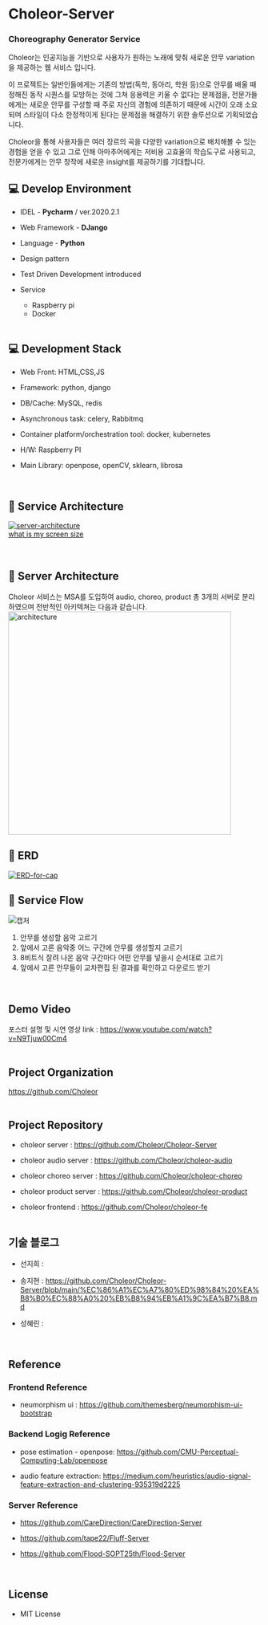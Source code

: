 # Choleor-Server
### Choreography Generator Service
Choleor는 인공지능을 기반으로 사용자가 원하는 노래에 맞춰 새로운 안무 variation을 제공하는 웹 서비스 입니다.<br>
 
이 프로젝트는 일반인들에게는 기존의 방법(독학, 동아리, 학원 등)으로 안무를 배울 때 정해진 동작 시퀀스를 모방하는 것에 그쳐 응용력은 키울 수 없다는 문제점을, 전문가들에게는 새로운 안무를 구성할 때 주로 자신의 경험에 의존하기 때문에 시간이 오래 소요되며 스타일이 다소 한정적이게 된다는 문제점을 해결하기 위한 솔루션으로 기획되었습니다.<br>
 
Choleor을 통해 사용자들은 여러 장르의 곡을 다양한 variation으로 배치해볼 수 있는 경험을 얻을 수 있고 그로 인해 아마추어에게는 저비용 고효율의 학습도구로 사용되고, 전문가에게는 안무 창작에 새로운 insight를 제공하기를 기대합니다.<br>
 
## 💻 Develop Environment
* IDEL - <b>Pycharm</b> / ver.2020.2.1

* Web Framework - <b>DJango</b>

* Language - <b>Python</b>

* Design pattern

* Test Driven Development introduced

* Service
  * Raspberry pi
  * Docker
<br><br>

## 💻 Development Stack
* Web Front: HTML,CSS,JS

* Framework: python, django

* DB/Cache: MySQL, redis

* Asynchronous task: celery, Rabbitmq

* Container platform/orchestration tool: docker, kubernetes

* H/W: Raspberry PI

* Main Library: openpose, openCV, sklearn, librosa
<br>

## 📌 Service Architecture
<a href="https://ibb.co/KXhPqjQ"><img src="https://i.ibb.co/HV4SzDM/server-architecture.png" alt="server-architecture" border="0"></a><br /><a target='_blank' href='https://whatsmyscreenresolution.com/'>what is my screen size</a><br />
<br><br>

## 📌 Server Architecture
Choleor 서비스는 MSA를 도입하여 audio, choreo, product 총 3개의 서버로 분리하였으며 전반적인 아키텍쳐는 다음과 같습니다.<br>
<img width="445" alt="architecture" src="https://user-images.githubusercontent.com/50199997/101448164-eae29800-3969-11eb-90ed-d4f31192c5a3.png"><br>


## 📌 ERD
<a href="https://ibb.co/vkdhdPj"><img src="https://i.ibb.co/6Ft8tPW/ERD-for-cap.png" alt="ERD-for-cap" border="0"></a>

## 📌 Service Flow
![캡처](https://user-images.githubusercontent.com/50199997/101480517-221b6e00-3997-11eb-829a-3d28c917ef83.JPG)<br>
<ol>
 <li>안무를 생성할 음악 고르기</li>
 <li>앞에서 고른 음악중 어느 구간에 안무를 생성할지 고르기</li>
 <li>8비트식 잘려 나온 음악 구간마다 어떤 안무를 넣을시 순서대로 고르기</li>
 <li>앞에서 고른 안무들이 교차편집 된 결과를 확인하고 다운로드 받기</li>
</ol>
<br>

## Demo Video
포스터 설명 및 시연 영상 link : https://www.youtube.com/watch?v=N9Tjuw00Cm4
<br><br>

## Project Organization
https://github.com/Choleor
<br><br>

## Project Repository
* choleor server : https://github.com/Choleor/Choleor-Server

* choleor audio server : https://github.com/Choleor/choleor-audio

* choleor choreo server : https://github.com/Choleor/choleor-choreo

* choleor product server : https://github.com/Choleor/choleor-product

* choleor frontend : https://github.com/Choleor/choleor-fe
<br><br>

## 기술 블로그
* 선지희 : 

* 송지현 : https://github.com/Choleor/Choleor-Server/blob/main/%EC%86%A1%EC%A7%80%ED%98%84%20%EA%B8%B0%EC%88%A0%20%EB%B8%94%EB%A1%9C%EA%B7%B8.md

* 성혜린 : 
<br>

## Reference
### Frontend Reference
* neumorphism ui : https://github.com/themesberg/neumorphism-ui-bootstrap
### Backend Logig Reference
* pose estimation - openpose: https://github.com/CMU-Perceptual-Computing-Lab/openpose

* audio feature extraction: https://medium.com/heuristics/audio-signal-feature-extraction-and-clustering-935319d2225
### Server Reference
* https://github.com/CareDirection/CareDirection-Server
 
* https://github.com/tape22/Fluff-Server

* https://github.com/Flood-SOPT25th/Flood-Server

<br>

## License
* MIT License
